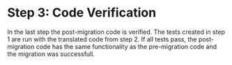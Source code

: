 # Step 3: Code Verification

In the last step the post-migration code is verified. The tests created in step 1 are run with the translated code from step 2.
If all tests pass, the post-migration code has the same functionality as the pre-migration code and the migration was successfull.